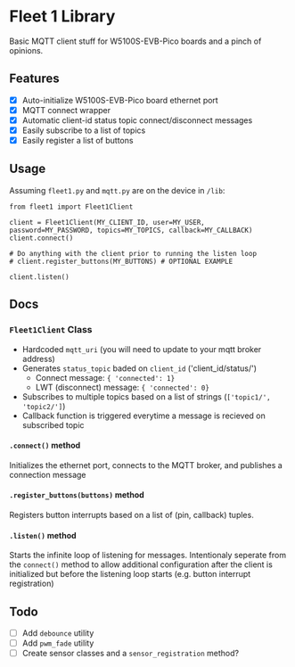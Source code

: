# Fleet 1 Library

Basic MQTT client stuff for W5100S-EVB-Pico boards and a pinch of opinions.

## Features
- [x] Auto-initialize W5100S-EVB-Pico board ethernet port
- [x] MQTT connect wrapper
- [x] Automatic client-id status topic connect/disconnect messages
- [x] Easily subscribe to a list of topics
- [x] Easily register a list of buttons

## Usage
Assuming `fleet1.py` and `mqtt.py` are on the device in `/lib`:

```
from fleet1 import Fleet1Client

client = Fleet1Client(MY_CLIENT_ID, user=MY_USER, password=MY_PASSWORD, topics=MY_TOPICS, callback=MY_CALLBACK)
client.connect()

# Do anything with the client prior to running the listen loop
# client.register_buttons(MY_BUTTONS) # OPTIONAL EXAMPLE

client.listen()
```

## Docs

### `Fleet1Client` Class
- Hardcoded `mqtt_uri` (you will need to update to your mqtt broker address)
- Generates `status_topic` baded on `client_id` ('client_id/status/')
  - Connect message: `{ 'connected': 1}`
  - LWT (disconnect) message: `{ 'connected': 0}`
- Subscribes to multiple topics based on a list of strings (`['topic1/', 'topic2/']`)
- Callback function is triggered everytime a message is recieved on subscribed topic

#### `.connect()` method
Initializes the ethernet port, connects to the MQTT broker, and publishes a connection message

#### `.register_buttons(buttons)` method
Registers button interrupts based on a list of (pin, callback) tuples.

#### `.listen()` method
Starts the infinite loop of listening for messages. Intentionaly seperate from the `connect()` method to allow additional configuration after the client is initialized but before the listening loop starts (e.g. button interrupt registration)

## Todo
- [ ] Add `debounce` utility
- [ ] Add `pwm_fade` utility
- [ ] Create sensor classes and a `sensor_registration` method?
